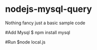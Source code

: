 # nodejs-mysql-query
Nothing fancy just a basic  sample code


#Add Mysql 
$ npm install mysql

#Run
$node local.js
